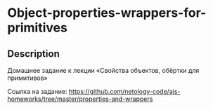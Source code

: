 <h1>Object-properties-wrappers-for-primitives</h1>

<h2>Description</h2>
Домашнее задание к лекции «Свойства объектов, обёртки для примитивов»

Ссылка на задание: https://github.com/netology-code/ajs-homeworks/tree/master/properties-and-wrappers
